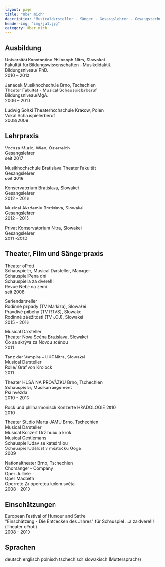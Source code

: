 ```yaml
---
layout: page
title: "Über mich"
description: "Musicaldarsteller - Sänger - Gesangslehrer - Gesangstechnik Wissenschaftler"
header-img: "img/ja1.jpg"
category: Über mich
---
```


## Ausbildung<br>
Universität Konstantine Philosoph Nitra, Slowakei <br>
Fakultät für Bildungswissenschaften - Musikdidaktik <br>
Bildungsniveau/ PhD.<br>
2010 – 2013 <br>

Janacek Musikhochschule Brno, Tschechien <br>
Theater Fakultät - Musical Schauspielerberuf <br>
Bildungsniveau/MgA.<br>
2006 – 2010 <br>

Ludwig Solski Theaterhochschule Krakow, Polen <br>
Vokal Schauspielerberuf <br>
2008/2009 <br>

## Lehrpraxis<br>
Vocasa Music, Wien, Österreich<br>
Gesangslehrer<br>
seit 2017<br>

Musikhochschule Bratislava Theater Fakultät <br>
Gesangslehrer<br>
seit 2016<br>

Konservatorium Bratislava, Slowakei<br>
Gesangslehrer<br>
2012 - 2016<br>

Musical Akademie Bratislava, Slowakei<br>
Gesangslehrer<br>
2012 - 2015<br>

Privat Konservatorium Nitra, Slowakei<br>
Gesangslehrer<br>
2011 -2012<br>

## Theater, Film und Sängerpraxis<br>
Theater oProti<br>
Schauspieler, Musical Darsteller, Manager <br>
Schauspiel Pena dní<br>
Schauspiel a za dvere!!!<br>
Revue Nebe na zemi<br>
seit 2008 <br>

Seriendarsteller<br>
Rodinné prípady (TV Markiza), Slowakei<br>
Pravdivé príbehy (TV RTVS), Slowakei<br>
Rodinné záležitosti (TV JOJ), Slowakei<br>
2015 - 2016<br>

Musical Darsteller<br>
Theater Nova Scéna Bratislava, Slowakei<br>
Čo sa skrýva za Novou scénou<br>
2011 <br>

Tanz der Vampire -  UKF Nitra, Slowakei<br>
Musical Darsteller<br>
Rolle/ Graf von Krolock<br>
2011<br>

Theater HUSA NA PROVÁZKU Brno, Tschechien<br>
Schauspieler, Musikarrangement<br>
Psí hvězda<br>
2010 - 2013<br>

Rock und philharmonisch Konzerte HRADOLOGIE 2010<br>
2010<br>

Theater Studio Marta JAMU Brno, Tschechien<br>
Musical Darsteller<br>
Musical Konzert Drž hubu a krok <br>
Musical Gentlemans<br>
Schauspiel Udav se katedrálou <br>
Schauspiel Událost v městečku Goga<br>
2009<br>

Nationaltheater Brno, Tschechien <br>
Chorsänger - Company<br>
Oper Julliete<br>
Oper Macbeth<br>
Operrete Za operetou kolem světa<br>
2008 - 2010<br>

## Einschätzungen<br>
European Festival of Humour and Satire<br>
"Einschätzung - Die Entdecken des Jahres" für Schauspiel ...a za dvere!!!(Theater oProti)<br>
2008 - 2010<br>

## Sprachen
deutsch
englisch
polnisch
tschechisch
slowakisch (Muttersprache)


